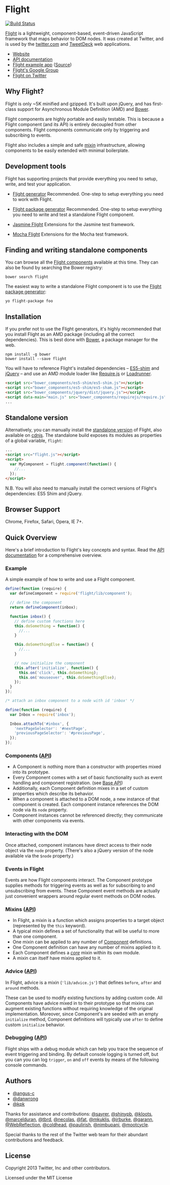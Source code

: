 # Flight

[![Build Status](https://travis-ci.org/flightjs/flight.png?branch=master)](http://travis-ci.org/flightjs/flight)

[Flight](http://flightjs.github.io/) is a lightweight, component-based,
event-driven JavaScript framework that maps behavior to DOM nodes. It was
created at Twitter, and is used by the [twitter.com](https://twitter.com/) and
[TweetDeck](https://tweetdeck.twitter.com/) web applications.

* [Website](http://flightjs.github.io/)
* [API documentation](doc/README.md)
* [Flight example app](http://flightjs.github.io/example-app/) ([Source](https://github.com/flightjs/example-app))
* [Flight's Google Group](https://groups.google.com/forum/?fromgroups#!forum/twitter-flight)
* [Flight on Twitter](https://twitter.com/flight)


## Why Flight?

Flight is only ~5K minified and gzipped. It's built upon jQuery, and has
first-class support for Asynchronous Module Definition (AMD) and [Bower](http://bower.io/).

Flight components are highly portable and easily testable. This is because a
Flight component (and its API) is entirely decoupled from other components.
Flight components communicate only by triggering and subscribing to events.

Flight also includes a simple and safe
[mixin](https://javascriptweblog.wordpress.com/2011/05/31/a-fresh-look-at-javascript-mixins/)
infrastructure, allowing components to be easily extended with minimal
boilerplate.


## Development tools

Flight has supporting projects that provide everything you need to setup,
write, and test your application.

* [Flight generator](https://github.com/flightjs/generator-flight/)
  Recommended. One-step to setup everything you need to work with Flight.

* [Flight package generator](https://github.com/flightjs/generator-flight-package/)
  Recommended. One-step to setup everything you need to write and test a
  standalone Flight component.

* [Jasmine Flight](https://github.com/flightjs/jasmine-flight/)
  Extensions for the Jasmine test framework.

* [Mocha Flight](https://github.com/flightjs/mocha-flight/)
  Extensions for the Mocha test framework.


## Finding and writing standalone components

You can browse all the [Flight components](http://flight-components.jit.su)
available at this time. They can also be found by searching the Bower registry:

```
bower search flight
```

The easiest way to write a standalone Flight component is to use the [Flight
package generator](https://github.com/flightjs/generator-flight-package/):

```
yo flight-package foo
```


## Installation

If you prefer not to use the Flight generators, it's highly recommended that
you install Flight as an AMD package (including all the correct dependencies).
This is best done with [Bower](http://bower.io/), a package manager for the web.

```
npm install -g bower
bower install --save flight
```

You will have to reference Flight's installed dependencies –
[ES5-shim](https://github.com/kriskowal/es5-shim) and
[jQuery](http://jquery.com) – and use an AMD module loader like
[Require.js](http://requirejs.org/) or
[Loadrunner](https://github.com/danwrong/loadrunner).

```html
<script src="bower_components/es5-shim/es5-shim.js"></script>
<script src="bower_components/es5-shim/es5-sham.js"></script>
<script src="bower_components/jquery/dist/jquery.js"></script>
<script data-main="main.js" src="bower_components/requirejs/require.js"></script>
...
```

## Standalone version

Alternatively, you can manually install the [standalone
version](http://flightjs.github.io/release/latest/flight.js) of Flight, also
available on [cdnjs](http://cdnjs.com/libraries/flight). The standalone build
exposes its modules as properties of a global variable, `flight`:

```html
...
<script src="flight.js"></script>
<script>
  var MyComponent = flight.component(function() {
    //...
  });
</script>
```

N.B. You will also need to manually install the correct versions of Flight's
dependencies: ES5 Shim and jQuery.

## Browser Support

Chrome, Firefox, Safari, Opera, IE 7+.

## Quick Overview

Here's a brief introduction to Flight's key concepts and syntax. Read the [API
documentation](doc) for a comprehensive overview.

### Example

A simple example of how to write and use a Flight component.

```js
define(function (require) {
  var defineComponent = require('flight/lib/component');

  // define the component
  return defineComponent(inbox);

  function inbox() {
    // define custom functions here
    this.doSomething = function() {
      //...
    }

    this.doSomethingElse = function() {
      //...
    }

    // now initialize the component
    this.after('initialize', function() {
      this.on('click', this.doSomething);
      this.on('mouseover', this.doSomethingElse);
    });
  }
});
```

```js
/* attach an inbox component to a node with id 'inbox' */

define(function (require) {
  var Inbox = require('inbox');

  Inbox.attachTo('#inbox', {
    'nextPageSelector': '#nextPage',
    'previousPageSelector': '#previousPage',
  });
});
```

### Components ([API](doc/component_api.md))

- A Component is nothing more than a constructor with properties mixed into its prototype.
- Every Component comes with a set of basic functionality such as event handling and component registration.
(see [Base API](doc/base_api.md))
- Additionally, each Component definition mixes in a set of custom properties which describe its behavior.
- When a component is attached to a DOM node, a new instance of that component is created. Each component
instance references the DOM node via its `node` property.
- Component instances cannot be referenced directly; they communicate with other components via events.

### Interacting with the DOM

Once attached, component instances have direct access to their node object via the `node` property. (There's
also a jQuery version of the node available via the `$node` property.)

### Events in Flight

Events are how Flight components interact. The Component prototype supplies methods for triggering events as
well as for subscribing to and unsubscribing from events. These Component event methods are actually just convenient
wrappers around regular event methods on DOM nodes.

### Mixins ([API](doc/mixin_api.md))

- In Flight, a mixin is a function which assigns properties to a target object (represented by the `this`
keyword).
- A typical mixin defines a set of functionality that will be useful to more than one component.
- One mixin can be applied to any number of [Component](#components) definitions.
- One Component definition can have any number of mixins applied to it.
- Each Component defines a [*core*](#core_mixin) mixin within its own module.
- A mixin can itself have mixins applied to it.

### Advice ([API](doc/advice_api.md))

In Flight, advice is a mixin (`'lib/advice.js'`) that defines `before`, `after` and `around` methods.

These can be used to modify existing functions by adding custom code. All Components have advice mixed in to
their prototype so that mixins can augment existing functions without requiring knowledge
of the original implementation. Moreover, since Component's are seeded with an empty `initialize` method,
Component definitions will typically use `after` to define custom `initialize` behavior.

### Debugging ([API](doc/debug_api.md))

Flight ships with a debug module which can help you trace the sequence of event triggering and binding. By default
console logging is turned off, but you can you can log `trigger`, `on` and `off` events by means of the following console
commands.

## Authors

+ [@angus-c](http://github.com/angus-c)
+ [@danwrong](http://github.com/danwrong)
+ [@kpk](http://github.com/kennethkufluk)

Thanks for assistance and contributions:
[@sayrer](https://github.com/sayrer),
[@shinypb](https://github.com/shinypb),
[@kloots](https://github.com/kloots),
[@marcelduran](https://github.com/marcelduran),
[@tbrd](https://github.com/tbrd),
[@necolas](https://github.com/necolas),
[@fat](https://github.com/fat),
[@mkuklis](https://github.com/mkuklis),
[@jrburke](https://github.com/jrburke),
[@garann](https://github.com/garann),
[@WebReflection](https://github.com/WebReflection),
[@coldhead](https://github.com/coldhead),
[@paulirish](https://github.com/paulirish),
[@nimbupani](https://github.com/nimbupani),
[@mootcycle](https://github.com/mootcycle).

Special thanks to the rest of the Twitter web team for their abundant
contributions and feedback.


## License

Copyright 2013 Twitter, Inc and other contributors.

Licensed under the MIT License
